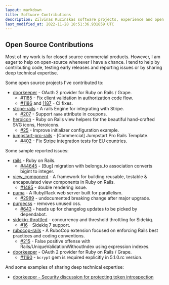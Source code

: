 ```yaml
---
layout: markdown
title: Software Contributions
description: Zilvinas Kucinskas software projects, experience and open source contributions.
last_modified_at: 2022-11-28 18:51:36.931859 UTC
---
```


## Open Source Contributions

Most of my work is for closed source commercial products. However, I am eager to help on open-source whenever I have a chance. I tend to help by contributing code, testing early releases and reporting issues or by sharing deep technical expertise.

Some open source projects I've contributed to:

- [doorkeeper](https://github.com/doorkeeper-gem/doorkeeper) - OAuth 2 provider for Ruby on Rails / Grape.
  - [#1185](https://github.com/doorkeeper-gem/doorkeeper/pull/1185) - Fix client validation in authorization code flow.
  - [#1186](https://github.com/doorkeeper-gem/doorkeeper/pull/1186) and [1187](https://github.com/doorkeeper-gem/doorkeeper/pull/1187) - CI fixes.
- [stripe-rails](https://github.com/tansengming/stripe-rails) - A rails Engine for integrating with Stripe.
  - [#207](https://github.com/tansengming/stripe-rails/pull/207) - Support `name` attribute in coupons.
- [heroicon](https://github.com/bharget/heroicon) - Ruby on Rails view helpers for the beautiful hand-crafted SVG icons, Heroicons.
  - [#25](https://github.com/bharget/heroicon/pull/25) - Improve initializer configuration example.
- [jumpstart-pro-rails](https://github.com/jumpstart-pro/jumpstart-pro-rails) - [Commercial] Jumpstart Pro Rails Template.
  - [#402](https://github.com/jumpstart-pro/jumpstart-pro-rails/pull/402) - Fix Stripe integration tests for EU countries.

Some sample reported issues:

- [rails](https://github.com/rails/rails) - Ruby on Rails.
  - [#44645](https://github.com/rails/rails/issues/44645) - [Bug] migration with belongs_to association converts bigint to integer.
- [view_component](https://github.com/ViewComponent/view_component) - A framework for building reusable, testable & encapsulated view components in Ruby on Rails.
  - [#1485](https://github.com/ViewComponent/view_component/issues/1485) - double rendering issue.
- [puma](https://github.com/puma/puma) - A Ruby/Rack web server built for parallelism.
  - [#2989](https://github.com/puma/puma/issues/2989) - undocumented breaking change after major upgrade.
- [purgecss](https://github.com/FullHuman/purgecss) - removes unused css.
  - [#643](https://github.com/FullHuman/purgecss/issues/643) - heads up for changelog updates to be picked by dependabot.
- [sidekiq-throttled](https://github.com/ixti/sidekiq-throttled) - concurrency and threshold throttling for Sidekiq.
  - [#16](https://github.com/ixti/sidekiq-throttled/issues/16) - Sidekiq 7 support.
- [rubocop-rails](https://github.com/rubocop/rubocop-rails) - A RuboCop extension focused on enforcing Rails best practices and coding conventions.
  - [#215](https://github.com/rubocop/rubocop-rails/issues/215) - False positive offense with Rails/UniqueValidationWithoutIndex using expression indexes.
- [doorkeeper](https://github.com/doorkeeper-gem/doorkeeper) - OAuth 2 provider for Ruby on Rails / Grape.
  - [#1190](https://github.com/doorkeeper-gem/doorkeeper/issues/1190) - `bcrypt` gem is required explicitly in 5.1.0.rc version.

And some examples of sharing deep technical expertise:

- [doorkeeper - Security discussion for protecting token introspection](https://github.com/doorkeeper-gem/doorkeeper/pull/1195#issuecomment-470326089)
